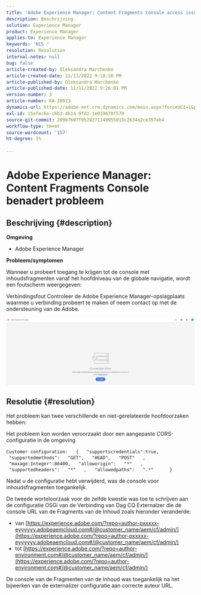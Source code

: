 ```yaml
---
title: 'Adobe Experience Manager: Content Fragments Console access issue'
description: Beschrijving
solution: Experience Manager
product: Experience Manager
applies-to: Experience Manager
keywords: 'KCS '
resolution: Resolution
internal-notes: null
bug: false
article-created-by: Oleksandra Marchenko
article-created-date: 11/11/2022 9:18:10 PM
article-published-by: Oleksandra Marchenko
article-published-date: 11/11/2022 9:26:01 PM
version-number: 3
article-number: KA-20923
dynamics-url: https://adobe-ent.crm.dynamics.com/main.aspx?forceUCI=1&pagetype=entityrecord&etn=knowledgearticle&id=dc9cd255-0662-ed11-9561-6045bd006b25
exl-id: 15efec6e-c6b3-4b14-9fd2-1e019678f579
source-git-commit: 209b7607f0528271148955013c2634a2ce357eb4
workflow-type: tm+mt
source-wordcount: '157'
ht-degree: 1%

---
```


# Adobe Experience Manager: Content Fragments Console benadert probleem

## Beschrijving {#description}


<b>Omgeving</b>

- Adobe Experience Manager


<b>Probleem/symptomen</b>

Wanneer u probeert toegang te krijgen tot de console met inhoudsfragmenten vanaf het hoofdniveau van de globale navigatie, wordt een foutscherm weergegeven:

Verbindingsfout Controleer de Adobe Experience Manager-opslagplaats waarmee u verbinding probeert te maken of neem contact op met de ondersteuning van de Adobe.



![](assets/___dd9cd255-0662-ed11-9561-6045bd006b25___.png)


## Resolutie {#resolution}


Het probleem kan twee verschillende en niet-gerelateerde hoofdoorzaken hebben:

Het probleem kon worden veroorzaakt door een aangepaste CORS-configuratie in de omgeving




```
Customer configuration:   {   "supportscredentials":true,   "supportedmethods":   "GET",   "HEAD",   "POST"   ,   "maxage:Integer":86400,   "alloworigin":   "*"   ,   "supportedheaders":   "*"   ,   "allowedpaths":   ".*"      }
```


Nadat u de configuratie hebt verwijderd, was de console voor inhoudsfragmenten toegankelijk.

De tweede worteloorzaak voor de zelfde kwestie was toe te schrijven aan de configuratie OSGi van de Verbinding van Dag CQ Externalzer die de console URL van de Fragments van de Inhoud zoals hieronder veranderde:

- van [https://experience.adobe.com/?repo=author-pxxxxx-eyyyyyy.adobeaemcloud.com#/@customer_name/aem/cf/admin/](https://experience.adobe.com/?repo=author-pxxxxx-eyyyyyy.adobeaemcloud.com#/@customer_name/aem/cf/admin/)
- tot [https://experience.adobe.com/?repo=author-environment.com#/@customer_name/aem/cf/admin/](https://experience.adobe.com/?repo=author-environment.com#/@customer_name/aem/cf/admin/)


De console van de Fragmenten van de Inhoud was toegankelijk na het bijwerken van de externalizer configuratie aan correcte auteur URL.
